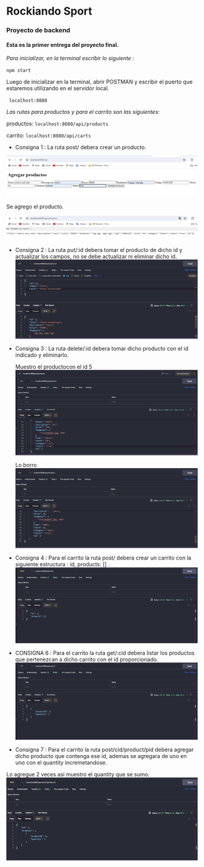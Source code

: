 # Rockiando Sport 
###  Proyecto de backend
#### Esta es la primer entrega del proyecto final.

*_Para inicializar, en la terminal escribir lo siguiente :_*

 `npm start`

Luego de inicializar en la terminal, abrir POSTMAN y escribir el puerto que estaremos utilizando en el servidor local.
 
` localhost:8080`

*Las rutas para productos y para el carrito son las siguientes:*

 productos: `localhost:8080/api/products`

 carrito: `localhost:8080/api/carts`

* Consigna 1 : La ruta post/ debera crear un producto.


![](/imgREADME/cap.png)

 Se agrego el producto.

![](/imgREADME/cap2.png)



* Consigna 2 : La ruta put/:id debera tomar el producto de dicho id y actualizar los campos, no se debe actualizar ni eliminar dicho id.
 ![](/imgREADME/cap3.png)

* Consigna 3 :  La ruta delete/:id debera tomar dicho producto con el id indicado y eliminarlo.

  Muestro el productocon el id 5
 ![](/imgREADME/cap4.png)

   Lo borro
 ![](/imgREADME/capborrar.png)



* Consigna 4 :  Para el carrito la ruta post/ debera crear un carrito con la siguiente estructura : id, products: [] .
![](/imgREADME/cap5.png)


* CONSIGNA 6 : Para el carrito la ruta get/:cid debera listar los productos que pertenezcan a dicho carrito con el id proporcionado.
![](/imgREADME/cap8.png)

* Consigna 7 : Para el carrito la ruta post/cid/product/pid debera agregar dicho producto que contenga ese id, ademas se agregara de uno en uno con el quantity incremetandose.

Lo agregue 2 veces asi muestro el quantity que se sumo.
![](/imgREADME/cap7.png)





